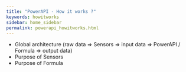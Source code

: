 ```yaml
---
title: "PowerAPI - How it works ?"
keywords: howitworks 
sidebar: home_sidebar 
permalink: powerapi_howitworks.html
---
```


- Global architecture (raw data => Sensors => input data => PowerAPI / Formula => output data)
- Purpose of Sensors
- Purpose of Formula
